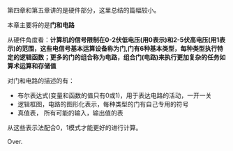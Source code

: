 第四章和第五章讲的是硬件部分，这里总结的篇幅较小。

本章主要将的是**门和电路**

从硬件角度看：**计算机的信号限制在0-2伏低电压(用0表示)和2-5伏高电压(用1表示)的范围，这些电信号基本运算设备称为门,门有6种基本类型，每种类型执行特定的逻辑函数；更多的门的组合称为电路，组合门(电路)来执行更加复杂的任务如算术运算和存储值**

对门和电路的描述的有：

- 布尔表达式(变量和函数的值只有0或1)，用于表达电路的活动，一开一关
- 逻辑框图，电路的图形化表示，每种类型的门有自己专用的符号
- 真值表， 所有可能的输入，输出值的表

从这些表示法配合0，1模式才能更好的进行计算。

Over.

